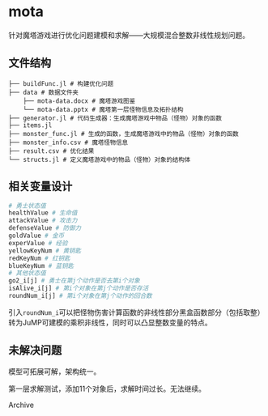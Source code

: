 # mota

针对魔塔游戏进行优化问题建模和求解——大规模混合整数非线性规划问题。

## 文件结构

```shell
├── buildFunc.jl # 构建优化问题
├── data # 数据文件夹
    ├── mota-data.docx # 魔塔游戏图鉴
    └── mota-data.pptx # 魔塔第一层怪物信息及拓扑结构
├── generator.jl # 代码生成器：生成魔塔游戏中物品（怪物）对象的函数
├── items.jl
├── monster_func.jl # 生成的函数，生成魔塔游戏中的物品（怪物）对象的函数
├── monster_info.csv # 魔塔怪物信息
├── result.csv # 优化结果
└── structs.jl # 定义魔塔游戏中的物品（怪物）对象的结构体
```

## 相关变量设计

```julia
# 勇士状态值
healthValue # 生命值
attackValue # 攻击力
defenseValue # 防御力
goldValue # 金币
experValue # 经验
yellowKeyNum # 黄钥匙
redKeyNum # 红钥匙
blueKeyNum # 蓝钥匙
# 其他状态值
go2_i[j] # 勇士在第j个动作是否去第i个对象 
isAlive_i[j] # 第i个对象在第j个动作是否存活
roundNum_i[j] # 第i个对象在第j个动作的回合数
```

引入`roundNum_i`可以把怪物伤害计算函数的非线性部分黑盒函数部分（包括取整）转为JuMP可建模的乘积非线性，同时可以凸显整数变量的特点。

## 未解决问题

模型可拓展可解，架构统一。

第一层求解测试，添加11个对象后，求解时间过长。无法继续。

Archive